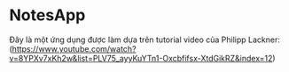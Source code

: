 # NotesApp
Đây là một ứng dụng được làm dựa trên tutorial video của Philipp Lackner: (https://www.youtube.com/watch?v=8YPXv7xKh2w&list=PLV75_ayyKuYTn1-Oxcbfifsx-XtdGikRZ&index=12)
